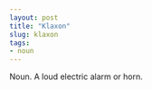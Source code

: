```yaml
---
layout: post
title: "Klaxon"
slug: klaxon
tags:
- noun
---
```


Noun. A loud electric alarm or horn.
